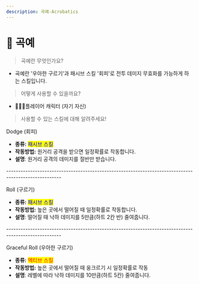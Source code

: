 ```yaml
---
description: 곡예-Acrobatics
---
```


# 🦘 곡예

> 곡예란 무엇인가요?&#x20;

* 곡예란 '우아한 구르기'과 패시브 스킬 '회피'로 전투 데미지 무효화를 가능하게 하는 스킬입니다.

> 어떻게 사용할 수 있을까요?

* 🧑‍🤝‍🧑플레이어 캐릭터 (자기 자신)

> 사용할 수 있는 스킬에 대해 알려주세요!

Dodge (회피)

* **종류:** <mark style="color:blue;">패시브 스킬</mark>
* **작동방법:** 원거리 공격을 받으면 일정확률로 작동합니다.
* **설명**: 원거리 공격의 데미지를 절반만 받습니다.

\-----------------------------------------------------------------------------------------------------

Roll (구르기)

* **종류:** <mark style="color:blue;">패시브 스킬</mark>
* **작동방법:** 높은 곳에서 떨어질 때 일정확률로 작동합니다.
* **설명**: 떨어질 때 낙하 데미지를 5만큼(하트 2칸 반) 줄여줍니다.

\-----------------------------------------------------------------------------------------------------

Graceful Roll (우아한 구르기)

* **종류:** <mark style="color:red;">엑티브 스킬</mark>
* **작동방법:** 높은 곳에서 떨어질 때 웅크르기 시 일정확률로 작동
* **설명**: 레벨에 따라 낙하 데미지를 10만큼(하트 5칸) 줄여줍니다.
